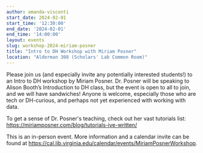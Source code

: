 ```yaml
---
author: amanda-visconti
start_date: 2024-02-01
start_time: '12:30:00'
end_date: '2024-02-01'
end_time: '14:00:00'
layout: events
slug: workshop-2024-miriam-posner
title: "Intro to DH Workshop with Miriam Posner"
location: "Alderman 308 (Scholars' Lab Common Room)"
---
```


Please join us (and especially invite any potentially interested students!) to an Intro to DH workshop by Miriam Posner. Dr. Posner will be speaking to Alison Booth’s Introduction to DH class, but the event is open to all to join, and we will have sandwiches! Anyone is welcome, especially those who are tech or DH-curious, and perhaps not yet experienced with working with data.

To get a sense of Dr. Posner's teaching, check out her vast tutorials list: <a href="https://miriamposner.com/blog/tutorials-ive-written/">https://miriamposner.com/blog/tutorials-ive-written/</a>

This is an in-person event. More information and a calendar invite can be found at <a href="https://cal.lib.virginia.edu/calendar/events/MiriamPosnerWorkshop">https://cal.lib.virginia.edu/calendar/events/MiriamPosnerWorkshop</a>.
